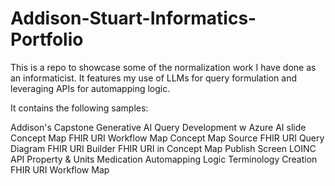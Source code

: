 # Addison-Stuart-Informatics-Portfolio
This is a repo to showcase some of the normalization work I have done as an informaticist. It features my use of LLMs for query formulation and leveraging APIs for automapping logic.

It contains the following samples:

Addison's Capstone Generative AI Query Development w Azure AI slide
Concept Map FHIR URI Workflow Map
Concept Map Source FHIR URI Query Diagram
FHIR URI Builder
FHIR URI in Concept Map Publish Screen
LOINC API Property & Units
Medication Automapping Logic
Terminology Creation FHIR URI Workflow Map
